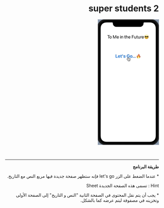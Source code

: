   <h1 align="right"> super students 2 </h1>

<p dir="rtl">
<img src="/ss2.gif" width="200" alt="alt_text" title="image_tooltip">
</p>


<br>


---


<p dir="rtl">
<strong>طريقة البرنامج</strong></p>



<p dir="rtl">
* عندما الضغط على الزر let's go فإنه ستظهر صفحة جديدة فيها مربع النص مع التاريخ.

<p dir="rtl">
Hint : تسمى هذه الصفحة الجديدة Sheet</p>

<p dir="rtl">
* يجب أن يتم نقل المحتوى في الصفحة الثانية "النص و التاريخ" إلى الصفحة الأولى وتخزينه في مصفوفة ليتم عرضه كما بالشكل.
